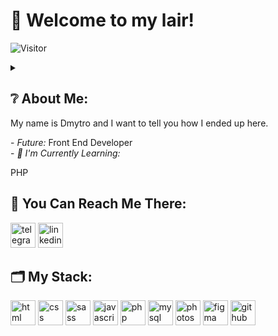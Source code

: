 <h1>&#128075; Welcome to my lair!</h1>

![Visitor](https://visitor-badge.laobi.icu/badge?page_id=d1mkn)

<details><summary><h2>&#10068; About Me:</h2>
<p>My name is Dmytro and I want to tell you how I ended up here.</summary> At the moment I am employed as a sales manager, but I am no longer interested in this. I want to create something new and work on interesting projects, I want my work to be enjoyable. Working in sales helped me level up my soft skills, but I think it's time to move on. Ever since my school years, I was interested in the design of computers, I liked to study articles about fixing software malfunctions, and I constantly experimented in this direction. In middle school, I helped a high school student with his website. At that time I did not take it seriously, it was curious and nothing more. But now you see me here and I'm ready to say that I intend to connect my life with development.</p><br></details>
- <i>Future:</i> Front End Developer <br>
- <i>&#128214; I'm Currently Learning:</i><p> PHP</p>

<h2>&#128241; You Can Reach Me There:</h2>
<a href="https://t.me/d1mkn"><img width="40" src="https://cdn-icons-png.flaticon.com/512/3536/3536705.png" alt="telegram"></a> <a href="https://www.linkedin.com/in/dmytro-hubin-545697240/"><img width="40" src="https://cdn-icons-png.flaticon.com/512/1384/1384046.png" alt="linkedin"></a>

<h2>&#128450; My Stack:</h2>
<p align="left">
<img width="40" title="html" src="https://cdn-icons-png.flaticon.com/512/1/1840.png" alt="html"> 
<img width="40" title="css" src="https://cdn-icons-png.flaticon.com/512/2/2148.png" alt="css">
<img width="40" title="sass" src="https://i.imgur.com/BbW2gx9.png" alt="sass">
<img width="40" title="javascript" src="https://cdn-icons-png.flaticon.com/512/1/1492.png" alt="javascript">
<img width="40" title="php" src="https://www.svgrepo.com/show/150351/php-programming-language.svg" alt="php">
<img width="40" title="mysql" src="https://cdn-icons-png.flaticon.com/512/5968/5968363.png" alt="mysql">
<img width="40" title="photoshop" src="https://cdn-icons-png.flaticon.com/512/1/1781.png" alt="photoshop">
<img width="40" title="figma" src="https://cdn-icons-png.flaticon.com/512/5968/5968719.png" alt="figma">
<img width="40" title="github" src="https://cdn-icons-png.flaticon.com/512/38/38401.png" alt="github">
</p>
